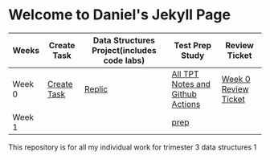 # Welcome to Daniel's Jekyll Page

|Weeks|Create Task|Data Structures Project(includes code labs)|Test Prep Study|Review Ticket|
| - | - | - | - | - | 
|Week 0|[Create Task](https://danny4w.github.io/csp-tri3/Create%20Task%20Project)|[Replic](https://danny4w.github.io/csp-tri3/Data%20Structures%20Project)|[All TPT Notes and Github Actions](https://danny4w.github.io/csp-tri3/Test%20Prep%20Study)|[Week 0 Review Ticket](https://github.com/Danny4w/csp-tri3/issues/1)|
|Week 1||  |[prep](https://danny4w.github.io/csp-tri3/Test%20Prep%20Study)

This repository is for all my individual work for trimester 3 data structures 1
